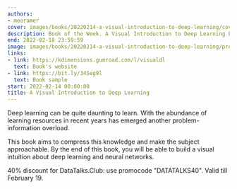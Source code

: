 ```yaml
---
authors:
- meoramer
cover: images/books/20220214-a-visual-introduction-to-deep-learning/cover.jpg
description: Book of the Week. A Visual Introduction to Deep Learning by Meor Amer
end: 2022-02-18 23:59:59
image: images/books/20220214-a-visual-introduction-to-deep-learning/preview.jpg
links:
- link: https://kdimensions.gumroad.com/l/visualdl
  text: Book's website
- link: https://bit.ly/34Seg9l
  text: Book sample
start: 2022-02-14 00:00:00
title: A Visual Introduction to Deep Learning
---
```


Deep learning can be quite daunting to learn. With the abundance of learning resources in recent years has emerged another problem-information overload.

This book aims to compress this knowledge and make the subject approachable. By the end of this book, you will be able to build a visual intuition about deep learning and neural networks.

40% discount for DataTalks.Club: use promocode "DATATALKS40". Valid till February 19.
